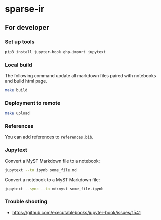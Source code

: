# sparse-ir


## For developer
### Set up tools

```bash
pip3 install jupyter-book ghp-import jupytext
```

### Local build
The following command update all markdown files paired with notebooks and build html page. 

```bash
make build
```

### Deployment to remote

```bash
make upload
```

### References
You can add references to `references.bib`.

### Jupytext

Convert a MyST Markdown file to a notebook:

```bash
jupytext --to ipynb some_file.md
```

Convert a notebook to a MyST Markdown file:

```bash
jupytext --sync --to md:myst some_file.ipynb
```

### Trouble shooting

* https://github.com/executablebooks/jupyter-book/issues/1541
